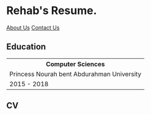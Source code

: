 # Rehab's Resume.

[About Us](about.md)      [Contact Us](contact.md)

<h2> Education </h2>

<table>
  <tr>
    <th>Computer Sciences</th>
  </tr>
  <tr>
    <td>Princess Nourah bent Abdurahman University</td>
  </tr>
  <tr>
    <td>2015 - 2018</td>
  </tr>
</table>

<h2>CV</h2>
